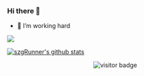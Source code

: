 <!--
**weibaohui/weibaohui** is a ✨ _special_ ✨ repository because its `README.md` (this file) appears on your GitHub profile.

Here are some ideas to get you started:

- 🔭 I’m currently working on ...
- 🌱 I’m currently learning ...
- 👯 I’m looking to collaborate on ...
- 🤔 I’m looking for help with ...
- 💬 Ask me about ...
- 📫 How to reach me: ...
- 😄 Pronouns: ...
- ⚡ Fun fact: ...
-->
### Hi there 👋

- 🔭 I’m working hard

![](https://github.com/sunzgRunner/szgRunner/blob/master/icons/header_.png)


[![szgRunner's github stats](https://github-readme-stats.vercel.app/api?username=szgRunner)](https://github.com/szgRunner)

<p  align="center">
<img src="https://visitor-badge.laobi.icu/badge?page_id=szgRunner.szgRunner" alt="visitor badge"/>       
</p>
